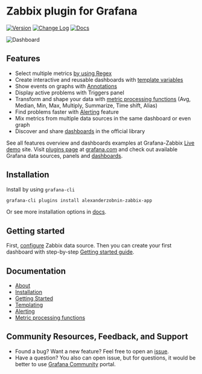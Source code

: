 # Zabbix plugin for Grafana

[![Version](https://badge.fury.io/gh/grafana%2Fgrafana-zabbix.svg)](https://github.com/grafana/grafana-zabbix/releases)
[![Change Log](https://img.shields.io/badge/change-log-blue.svg?style=flat)](https://github.com/grafana/grafana-zabbix/blob/main/CHANGELOG.md)
[![Docs](https://img.shields.io/badge/docs-latest-red.svg?style=flat)](https://grafana.com/docs/plugins/alexanderzobnin-zabbix-app/latest/)

![Dashboard](https://user-images.githubusercontent.com/4932851/53799185-e1cdc700-3f4a-11e9-9cb4-8330f501b32e.png)

## Features

- Select multiple metrics [by using Regex](https://grafana.com/docs/plugins/alexanderzobnin-zabbix-app/latest/guides/gettingstarted/#multiple-items-on-one-graph)
- Create interactive and reusable dashboards with [template variables](https://grafana.com/docs/plugins/alexanderzobnin-zabbix-app/latest/guides/templating/)
- Show events on graphs with [Annotations](http://docs.grafana.org/reference/annotations/)
- Display active problems with Triggers panel
- Transform and shape your data with [metric processing functions](https://grafana.com/docs/plugins/alexanderzobnin-zabbix-app/latest/reference/functions/) (Avg, Median, Min, Max, Multiply, Summarize, Time shift, Alias)
- Find problems faster with [Alerting](https://grafana.com/docs/plugins/alexanderzobnin-zabbix-app/latest/reference/alerting/) feature
- Mix metrics from multiple data sources in the same dashboard or even graph
- Discover and share [dashboards](https://grafana.com/dashboards) in the official library

See all features overview and dashboards examples at Grafana-Zabbix [Live demo](http://play.grafana-zabbix.org) site.
Visit [plugins page](https://grafana.com/plugins) at [grafana.com](http://grafana.com) and check out available Grafana data sources, panels and [dashboards](https://grafana.com/dashboards?dataSource=alexanderzobnin-zabbix-datasource).

## Installation

Install by using `grafana-cli`

```sh
grafana-cli plugins install alexanderzobnin-zabbix-app
```

Or see more installation options in [docs](https://grafana.com/docs/plugins/alexanderzobnin-zabbix-app/latest/installation/).

## Getting started

First, [configure](https://grafana.com/docs/plugins/alexanderzobnin-zabbix-app/latest/configuration/) Zabbix data source. Then you can create your first dashboard with step-by-step [Getting started guide](https://grafana.com/docs/plugins/alexanderzobnin-zabbix-app/latest/guides/gettingstarted/).

## Documentation

- [About](https://grafana.com/docs/plugins/alexanderzobnin-zabbix-app/latest/)
- [Installation](https://grafana.com/docs/plugins/alexanderzobnin-zabbix-app/latest/installation)
- [Getting Started](https://grafana.com/docs/plugins/alexanderzobnin-zabbix-app/latest/guides/gettingstarted)
- [Templating](https://grafana.com/docs/plugins/alexanderzobnin-zabbix-app/latest/guides/templating)
- [Alerting](https://grafana.com/docs/plugins/alexanderzobnin-zabbix-app/latest/reference/alerting/)
- [Metric processing functions](https://grafana.com/docs/plugins/alexanderzobnin-zabbix-app/latest/reference/functions/)

## Community Resources, Feedback, and Support

- Found a bug? Want a new feature? Feel free to open an [issue](https://github.com/grafana/grafana-zabbix/issues/new).
- Have a question? You also can open issue, but for questions, it would be better to use [Grafana Community](https://community.grafana.com/) portal.
